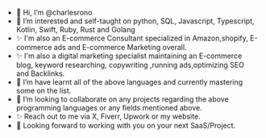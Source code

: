 - 👋 Hi, I’m @charlesrono
- 👀 I’m interested and self-taught on python, SQL, Javascript, Typescript, Kotlin, Swift, Ruby, Rust and Golang
- ✨ I'm also an E-commerce Consultant specialized in Amazon,shopify, E-commerce ads and E-commerce Marketing overall.
- ✨ I'm also a digital marketing specialist maintaining an E-commerce blog, keyword researching, copywriting ,running ads,optimizing SEO and Backlinks.
- 🌱 I’m have learnt all of the above languages and currently mastering some on the list.
- 💞️ I’m looking to collaborate on any projects regarding the above programming languages or any fields mentioned above.
- ✨ Reach out to me via  X, Fiverr, Upwork or my website.
- 🌱 Looking forward to working with you on your next SaaS/Project.
